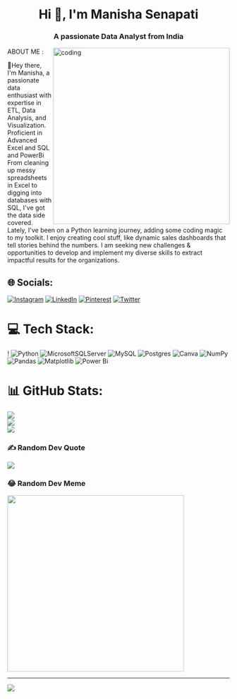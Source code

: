 

<h1 align="center">Hi 👋, I'm Manisha Senapati</h1>
<h3 align="center">A passionate Data Analyst from India</h3>
<img align="right" alt="coding"width="400"src="https://media.tenor.com/S59bPkT0pqcAAAAC/programming.gif"

### ABOUT ME :

🔭Hey there, I'm Manisha, a passionate data enthusiast with expertise in ETL, Data Analysis, and Visualization. Proficient in Advanced Excel and SQL and PowerBi From cleaning up messy spreadsheets in Excel to digging into databases with SQL, I've got the data side covered. Lately, I've been on a Python learning journey, adding some coding magic to my toolkit. I enjoy creating cool stuff, like dynamic sales dashboards that tell stories behind the numbers. I am seeking new challenges & opportunities to develop and implement my diverse skills to extract impactful results for the organizations.

## 🌐 Socials:
[![Instagram](https://img.shields.io/badge/Instagram-%23E4405F.svg?logo=Instagram&logoColor=white)](https://instagram.com/_comical_e.r.r.o.r_) [![LinkedIn](https://img.shields.io/badge/LinkedIn-%230077B5.svg?logo=linkedin&logoColor=white)](https://linkedin.com/in/manisha-senapati-596553183/) [![Pinterest](https://img.shields.io/badge/Pinterest-%23E60023.svg?logo=Pinterest&logoColor=white)](https://pinterest.com/manishasenapati1504ms) [![Twitter](https://img.shields.io/badge/Twitter-%231DA1F2.svg?logo=Twitter&logoColor=white)](https://twitter.com/Manishatweetss) 

# 💻 Tech Stack:
! ![Python](https://img.shields.io/badge/python-3670A0?style=for-the-badge&logo=python&logoColor=ffdd54) ![MicrosoftSQLServer](https://img.shields.io/badge/Microsoft%20SQL%20Server-CC2927?style=for-the-badge&logo=microsoft%20sql%20server&logoColor=white) ![MySQL](https://img.shields.io/badge/mysql-%2300000f.svg?style=for-the-badge&logo=mysql&logoColor=white) ![Postgres](https://img.shields.io/badge/postgres-%23316192.svg?style=for-the-badge&logo=postgresql&logoColor=white) ![Canva](https://img.shields.io/badge/Canva-%2300C4CC.svg?style=for-the-badge&logo=Canva&logoColor=white) ![NumPy](https://img.shields.io/badge/numpy-%23013243.svg?style=for-the-badge&logo=numpy&logoColor=white) ![Pandas](https://img.shields.io/badge/pandas-%23150458.svg?style=for-the-badge&logo=pandas&logoColor=white) ![Matplotlib](https://img.shields.io/badge/Matplotlib-%23ffffff.svg?style=for-the-badge&logo=Matplotlib&logoColor=black) ![Power Bi](https://img.shields.io/badge/power_bi-F2C811?style=for-the-badge&logo=powerbi&logoColor=black)
# 📊 GitHub Stats:
![](https://github-readme-stats.vercel.app/api?username=ManishaSenapati27&theme=highcontrast&hide_border=false&include_all_commits=false&count_private=false)<br/>
![](https://github-readme-streak-stats.herokuapp.com/?user=ManishaSenapati27&theme=highcontrast&hide_border=false)<br/>
![](https://github-readme-stats.vercel.app/api/top-langs/?username=ManishaSenapati27&theme=highcontrast&hide_border=false&include_all_commits=false&count_private=false&layout=compact)

### ✍️ Random Dev Quote
![](https://quotes-github-readme.vercel.app/api?type=horizontal&theme=radical)

### 😂 Random Dev Meme
<img src='https://randommeme-five.vercel.app/' style="height: 400px;"/>

---
[![](https://visitcount.itsvg.in/api?id=ManishaSenapati27&icon=0&color=0)](https://visitcount.itsvg.in)

<!-- Proudly created with GPRM ( https://gprm.itsvg.in ) -->
